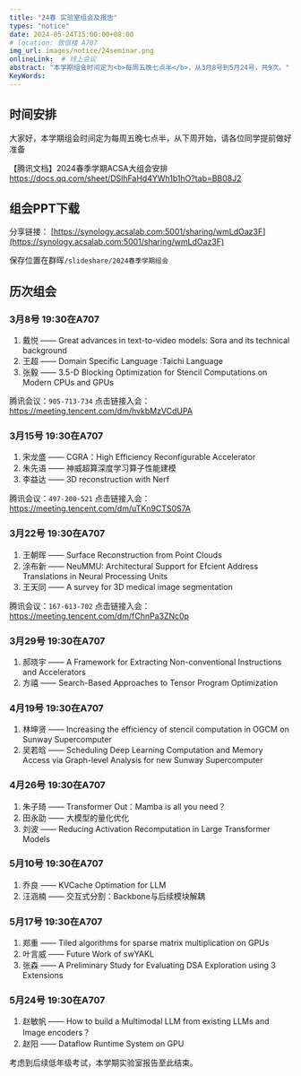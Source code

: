 ```yaml
---
title: "24春 实验室组会及报告"
types: "notice"
date: 2024-05-24T15:00:00+08:00
# location: 致信楼 A707
img_url: images/notice/24seminar.png
onlineLink:  # 线上会议
abstract: "本学期组会时间定为<b>每周五晚七点半</b>，从3月8号到5月24号，共9次。"
KeyWords:
---
```


## 时间安排

大家好，本学期组会时间定为每周五晚七点半，从下周开始，请各位同学提前做好准备

【腾讯文档】2024春季学期ACSA大组会安排   https://docs.qq.com/sheet/DSlhFaHd4YWh1b1hO?tab=BB08J2

## 组会PPT下载

分享链接： [https://synology.acsalab.com:5001/sharing/wmLdOaz3F](https://synology.acsalab.com:5001/sharing/wmLdOaz3F)

保存位置在群晖`/slideshare/2024春季学期组会`

## 历次组会

### 3月8号 19:30在A707 

1. 戴悦 —— Great advances in text-to-video models: Sora and its technical background
2. 王超 —— Domain Specific Language :Taichi Language
3. 张毅 —— 3.5-D Blocking Optimization for Stencil Computations on Modern CPUs and GPUs

腾讯会议：`905-713-734` 点击链接入会： https://meeting.tencent.com/dm/hvkbMzVCdUPA 

### 3月15号 19:30在A707

1. 宋龙盛 —— CGRA：High Efficiency Reconfigurable Accelerator
2. 朱先语 —— 神威超算深度学习算子性能建模
3. 李益达 —— 3D reconstruction with Nerf

腾讯会议：`497-200-521` 点击链接入会： https://meeting.tencent.com/dm/uTKn9CTS0S7A

### 3月22号 19:30在A707

1. 王朝晖 —— Surface Reconstruction from Point Clouds 
2. 涂布新 —— NeuMMU: Architectural Support for Efcient Address Translations in Neural Processing Units
3. 王天同 —— A survey for 3D medical image segmentation

腾讯会议：`167-613-702` 点击链接入会： https://meeting.tencent.com/dm/fChnPa3ZNc0p

### 3月29号 19:30在A707

1. 郝晓宇 —— A Framework for Extracting Non-conventional Instructions and Accelerators
2. 方禧    —— Search-Based Approaches to Tensor Program Optimization

### 4月19号 19:30在A707

1. 林坤贤 —— Increasing the efficiency of stencil computation in OGCM on Sunway Supercomputer
2. 吴若晗 —— Scheduling Deep Learning Computation and Memory Access via Graph-level Analysis for new Sunway Supercomputer

### 4月26号 19:30在A707

1. 朱子琦 —— Transformer Out：Mamba is all you need？
2. 田永劭 —— 大模型的量化优化
3. 刘波   —— Reducing Activation Recomputation in Large Transformer Models

### 5月10号 19:30在A707

1. 乔良 —— KVCache Optimation for LLM
2. 汪涵楠 —— 交互式分割：Backbone与后续模块解耦

### 5月17号 19:30在A707

1. 郑重 —— Tiled algorithms for sparse matrix multiplication on GPUs
2. 叶言威 —— Future Work of swYAKL
3. 张森 —— A Preliminary Study for Evaluating DSA Exploration using 3 Extensions

### 5月24号 19:30在A707

1. 赵敏帆 —— How to build a Multimodal LLM from existing LLMs and Image encoders？
2. 赵阳 —— Dataflow Runtime System on GPU

考虑到后续低年级考试，本学期实验室报告至此结束。